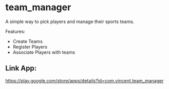 # team_manager

A simple way to pick players and manage their sports teams.

Features:
* Create Teams
* Register Players
* Associate Players with teams


## Link App:
https://play.google.com/store/apps/details?id=com.vincent.team_manager
